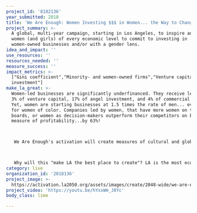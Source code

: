 ```yaml
---
project_id: '8102136'
year_submitted: 2018
title: 'We Are Enough: Women Investing $$$ in Women... the Way to Change the World!'
project_summary: >-
  A global, multi-year campaign, starting in Los Angeles, to inspire and empower
  women (and girls) of every economic level to commit to investing in
  women-owned businesses and/or with a gender lens.
idea_and_impact: ''
use_resources: ''
resources_needed: ''
measure_success: ''
impact_metrics: >-
  ["Gini coefficient","Minority- and women-owned firms","Venture capital
  investment"]
make_la_great: >-
  Women-led businesses are significantly underfinanced. They receive less than
  3% of venture capital, 17% of angel investment, and 4% of commercial loans.
  Yet, women are starting businesses at 1.5 times the rate of men... even faster
  for women of color. Companies led by women, that have more women on their
  boards, or women as decision-makers outperform their competitors on EVERY
  measure of profitability...by 63%!



   We Are Enough's activation will create measures of cultural and global economic influence by changing women's mindsets. Women do not consider themselves investors and are passive with their investments BUT women control or influence 75% of consumer discretionary spending around the globe. After four sold-out and successful pilot events (which included surveys) in LA proved women were eager to learn how to activate their economic power, we concluded that we could reach all women in LA County. Where LA goes, so goes the country and the world... so it's the perfect place to launch and pilot our new global campaign.



   Why will this "make LA the best place to create"? LA is the most economically unequal place in the country. Women reinvest more of their capital back into their communities than men... by 50% more. If we really want our region to be the best place to create, we need to remove the inequities. This is what women will do if they have more wealth and their businesses more financial support. Our campaign will build wealth for all women and teach our girls to do the same.
category: live
organization_id: '2018136'
project_image: >-
  https://activation.la2050.org/assets/images/create/2048-wide/we-are-enough-c-o-social-environmental-entrepreneurs.jpg
project_video: 'https://youtu.be/hYxxWm_J0Yc'
body_class: lime

---
```

